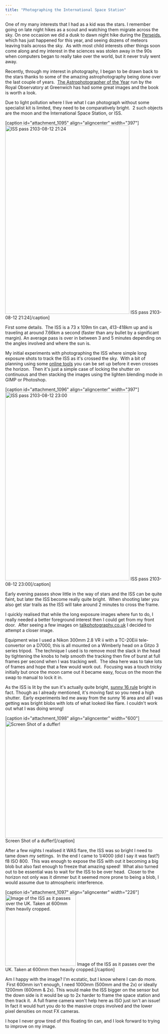 ```yaml
---
title: "Photographing the International Space Station"
---
```

One of my many interests that I had as a kid was the stars. I remember going on late night hikes as a scout and watching them migrate across the sky. On one occasion we did a dusk to dawn night hike during the <a href="http://en.wikipedia.org/wiki/Perseids" target="_blank">Perseids</a>, which has just happened for this year, and seeing dozens of meteors leaving trails across the sky.  As with most child interests other things soon come along and my interest in the sciences was stolen away in the 90s when computers began to really take over the world, but it never truly went away.

Recently, through my interest in photography, I began to be drawn back to the stars thanks to some of the amazing astrophotography being done over the last couple of years.  <a href="http://www.rmg.co.uk/whats-on/exhibitions/astronomy-photographer-of-the-year/" target="_blank">The Astrophotographer of the Year</a> run by the Royal Observatory at Greenwich has had some great images and the book is worth a look.

Due to light pollution where I live what I can photograph without some specialist kit is limited, they need to be comparatively bright.  2 such objects are the moon and the International Space Station, or ISS.

[caption id="attachment_1095" align="aligncenter" width="397"]<a href="http://www.cpearson.me.uk/wp-content/uploads/2013/08/CJP20130812-5735.jpg"><img class="size-medium wp-image-1095" title="ISS pass 2103-08-12 21:24" alt="ISS pass 2103-08-12 21:24" src="http://www.cpearson.me.uk/wp-content/uploads/2013/08/CJP20130812-5735-397x600.jpg" width="397" height="600" /></a> ISS pass 2103-08-12 21:24[/caption]

<!--more-->First some details.  The ISS is a 73 x 109m tin can, 413-418km up and is traveling at around 7.66km a second (faster than any bullet by a significant margin). An average pass is over in between 3 and 5 minutes depending on the angles involved and where the sun is.

My initial experiments with photographing the ISS where simple long exposure shots to track the ISS as it's crossed the sky.  With a bit of planning using some <a href="http://www.heavens-above.com/" target="_blank">online tools</a> you can be set up before it even crosses the horizon.  Then it's just a simple case of locking the shutter on continuous and then stacking the images using the lighten blending mode in GIMP or Photoshop.

[caption id="attachment_1096" align="aligncenter" width="397"]<a href="http://www.cpearson.me.uk/wp-content/uploads/2013/08/CJP20130812-5737-Edit.jpg"><img class="size-medium wp-image-1096" title="ISS pass 2103-08-12 23:00" alt="ISS pass 2103-08-12 23:00" src="http://www.cpearson.me.uk/wp-content/uploads/2013/08/CJP20130812-5737-Edit-397x600.jpg" width="397" height="600" /></a> ISS pass 2103-08-12 23:00[/caption]
<p style="text-align: left;">Early evening passes show little in the way of stars and the ISS can be quite faint, but later the ISS become really quite bright.  When shooting later you also get star trails as the ISS will take around 2 minutes to cross the frame.</p>
<p style="text-align: left;">I quickly realised that while the long exposure images where fun to do, I really needed a better foreground interest then I could get from my front door.  After seeing a few images on <a href="http://www.talkphotography.co.uk/" target="_blank">talkphotography.co.uk</a> I decided to attempt a closer image.</p>
<p style="text-align: left;">Equipment wise I used a Nikon 300mm 2.8 VR ii with a TC-20Eiii tele-convertor on a D7000, this is all mounted on a Wimberly head on a Gitzo 3 series tripod.  The technique I used is to remove most the slack in the head by tightening the knobs to help smooth the tracking then fire of burst at full frames per second when I was tracking well.  The idea here was to take lots of frames and hope that a few would work out.  Focusing was a touch tricky initially but once the moon came out it became easy, focus on the moon the swap to manual to lock it in.</p>
<p style="text-align: left;">As the ISS is lit by the sun it's actually quite bright, <a href="http://en.wikipedia.org/wiki/Sunny_16_rule" target="_blank">sunny 16 rule</a> bright in fact. Though as I already mentioned, it's moving fast so you need a high shutter.  Early experiments led me away from the sunny 16 area and all I was getting was bright blobs with lots of what looked like flare. I couldn't work out what I was doing wrong!</p>


[caption id="attachment_1098" align="aligncenter" width="600"]<a href="http://www.cpearson.me.uk/wp-content/uploads/2013/08/Screen-Shot-2013-08-13-at-22.28.06.png"><img class=" wp-image-1098" alt="Screen Shot of a duffer!" src="http://www.cpearson.me.uk/wp-content/uploads/2013/08/Screen-Shot-2013-08-13-at-22.28.06-600x373.png" width="600" height="373" /></a> Screen Shot of a duffer![/caption]
<p style="text-align: left;">After a few nights I realised it WAS flare, the ISS was so bright I need to tame down my settings.  In the end I came to 1/4000 (did I say it was fast?) f8 ISO 800.  This was enough to expose the ISS with out it becoming a big blob but also fast enough to freeze that amazing speed!  What also turned out to be essential was to wait for the ISS to be over head.  Closer to the horizon not only was it dimmer but it seemed more prone to being a blob, I would assume due to atmospheric interference.</p>


[caption id="attachment_1097" align="aligncenter" width="226"]<a href="http://www.cpearson.me.uk/wp-content/uploads/2013/08/CJP20130816-6037.jpg"><img class="size-full wp-image-1097" alt="Image of the ISS as it passes over the UK.  Taken at 600mm then heavily cropped." src="http://www.cpearson.me.uk/wp-content/uploads/2013/08/CJP20130816-6037.jpg" width="226" height="226" /></a> Image of the ISS as it passes over the UK. Taken at 600mm then heavily cropped.[/caption]

Am I happy with the image? I'm ecstatic, but I know where I can do more.  First 600mm isn't enough, I need 1000mm (500mm and the 2x) or ideally 1200mm (600mm &amp; 2x). This would make the ISS bigger on the sensor but the down side is it would be up to 2x harder to frame the space station and then track it.  A full frame camera won't help here as ISO just isn't an issue! In fact it would hurt you do to the massive crops involved and the lower pixel densities on most FX cameras.

I hope I never grow tired of this floating tin can, and I look forward to trying to improve on my image.

&nbsp;
